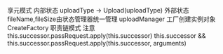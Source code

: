 享元模式 
内部状态 uploadType -> Upload(uploadType)
外部状态fileName,fileSize由状态管理器统一管理 uploadManager
工厂创建实例对象 CreateFactory
职责链模式
注意this.successor.passRequest.apply(this.successor)
this.successor && this.successor.passRequest.apply(this.successor, arguments)
